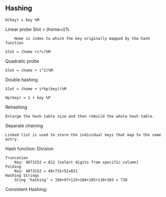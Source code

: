 Hashing
----

	H(key) = key %M
	
Linear probe
 	Slot = (home+i)%
 	
		Home is index to which the key originally mapped by the hash function
		
	Slot = (home +i*c)%M
	
Quadratic probe

	Slot = (home + i^2)%M
	
Double hashing

	Slot = (home + i*hp(key))%M
	
	Hp(key) = 1 + key %P
	
Rehashing

	Enlarge the hash table size and then rebuild the whole hash table.
	
Separate chaining

	Linked list is used to store the individual keys that map to the same entry.
	
Hash function:
	Division
	
	Truncation
		Key: 4873152 = 812 [select digits from specific column]
	Folding
		Key: 4873152 = 48+731+52=831
	Hashing Strings
		Sting ‘hashing’ = 104+97+115+104+105+110+103 = 738

Consistent Hashing:
